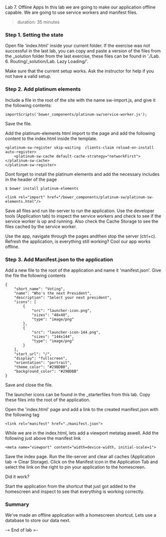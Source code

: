 Lab 7. Offline Apps
In this lab we are going to make our application offline capable. We are going to use service workers and manifest files.
> duration: 35 minutes

### Step 1. Setting the state
Open file 'index.html' inside your current folder. If the exercise was not successful in the last
lab, you can copy and paste a version of the files from the _solution folder from the last 
exercise, these files can be found in './Lab. 6. Routing/_solution/Lab. Lazy Loading/'.

Make sure that the current setup works. Ask the instructor for help if you not have a valid setup.

### Step 2. Add platinum elements
Include a file in the root of the site with the name sw-import.js, and give it the following contents:
```
importScripts('bower_components/platinum-sw/service-worker.js');
```

Save the file.

Add the platinum-elements html import to the page and add the following content to the index.html inside the template.
```
<platinum-sw-register skip-waiting  clients-claim reload-on-install auto-register>
    <platinum-sw-cache default-cache-strategy="networkFirst"></platinum-sw-cache>
</platinum-sw-register>
```

Dont forget to install the platinum elements and 
add the necessary includes in the header of the page
```
$ bower install platinum-elements
```

```
<link rel="import" href="/bower_components/platinum-sw/platinum-sw-elements.html"/>
```

Save all files and run lite-server to run the application. 
Use the developer tools (Application tab) to inspect the service workers and check to see if the service worker is up and running.
Also check the Cache Storage to see the files cached by the service worker.


Use the app, navigate through the pages andthen stop the server (ctrl+c). Refresh the application, is everything still working? Cool our app
works offline.


### Step 3. Add Manifest.json to the application
Add a new file to the root of the application and name it 'manifest.json'. Give the file the following contents
```
{
    "short_name": "Voting",
    "name": "Who's the next President",
    "description": "Select your next president",
    "icons": [
        {
            "src": "launcher-icon.png",
            "sizes": "48x48",
            "type": "image/png"
        },
        {
            "src": "launcher-icon-144.png",
            "sizes": "144x144",
            "type": "image/png"
        }
    ],
    "start_url": "/",
    "display": "fullscreen",
    "orientation": "portrait",
    "theme_color": "#29BDBB",
    "background_color": "#29BDBB"
}
```

Save and close the file.

The launcher icons can be found in the _starterfiles from this lab. 
Copy these files into the root of the application.

Open the 'index.html' page and add a link to the created manifest.json with the following tag
```
<link rel="manifest" href="./manifest.json">
``` 

While we are in the index.html, lets add a viewport metatag aswell. Add the following just above the
manifest link

```
<meta name="viewport" content="width=device-width, initial-scale=1">
```

Save the index page. Run the lite-server and clear all caches (Application tab -> Clear Storage).
Click on the Manifest icon in the Application Tab and select the link on the right to pin your application to the homescreen.

Did it work?

Start the application from the shortcut that just got added to the homescreen and inspect to see that everything is working correctly.

### Summary
We've made an offline application with a homescreen shortcut. Lets use a database to store our data next.


-= End of lab =-
  